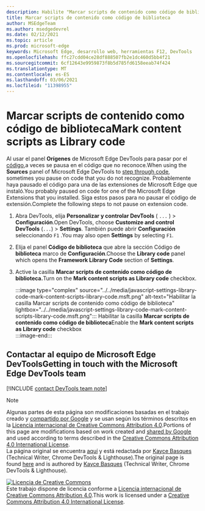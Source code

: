 ```yaml
---
description: Habilite "Marcar scripts de contenido como código de biblioteca" en Configuración > código de biblioteca de Framework.
title: Marcar scripts de contenido como código de biblioteca
author: MSEdgeTeam
ms.author: msedgedevrel
ms.date: 02/12/2021
ms.topic: article
ms.prod: microsoft-edge
keywords: Microsoft Edge, desarrollo web, herramientas F12, DevTools
ms.openlocfilehash: ffc27cdd04ce28df888507fb2e1dc460d5bb4f21
ms.sourcegitcommit: 6cf12643e9959873f8b5d785fd6158eeab74f424
ms.translationtype: MT
ms.contentlocale: es-ES
ms.lasthandoff: 03/06/2021
ms.locfileid: "11398955"
---
```

<!-- Copyright Kayce Basques 

   Licensed under the Apache License, Version 2.0 (the "License");
   you may not use this file except in compliance with the License.
   You may obtain a copy of the License at

       https://www.apache.org/licenses/LICENSE-2.0

   Unless required by applicable law or agreed to in writing, software
   distributed under the License is distributed on an "AS IS" BASIS,
   WITHOUT WARRANTIES OR CONDITIONS OF ANY KIND, either express or implied.
   See the License for the specific language governing permissions and
   limitations under the License.  -->

# <a name="mark-content-scripts-as-library-code"></a><span data-ttu-id="4cb10-104">Marcar scripts de contenido como código de biblioteca</span><span class="sxs-lookup"><span data-stu-id="4cb10-104">Mark content scripts as Library code</span></span>  

<span data-ttu-id="4cb10-105">Al usar el panel **Orígenes** de Microsoft Edge DevTools para pasar por el [código,][DevToolsJavascriptStepThroughCode]a veces se pausa en el código que no reconoce.</span><span class="sxs-lookup"><span data-stu-id="4cb10-105">When using the **Sources** panel of Microsoft Edge DevTools to [step through code][DevToolsJavascriptStepThroughCode], sometimes you pause on code that you do not recognize.</span></span>  <span data-ttu-id="4cb10-106">Probablemente haya pausado el código para una de las extensiones de Microsoft Edge que instaló.</span><span class="sxs-lookup"><span data-stu-id="4cb10-106">You probably paused on code for one of the Microsoft Edge Extensions that you installed.</span></span>  <span data-ttu-id="4cb10-107">Siga estos pasos para no pausar el código de extensión.</span><span class="sxs-lookup"><span data-stu-id="4cb10-107">Complete the following steps to not pause on extension code.</span></span>  

1.  <span data-ttu-id="4cb10-108">Abra DevTools, elija **Personalizar y controlar DevTools** \( `...` \) > **Configuración**.</span><span class="sxs-lookup"><span data-stu-id="4cb10-108">Open DevTools, choose **Customize and control DevTools** \(`...`\) > **Settings**.</span></span>  <span data-ttu-id="4cb10-109">También puede abrir **Configuración** seleccionando `F1` .</span><span class="sxs-lookup"><span data-stu-id="4cb10-109">You may also open **Settings** by selecting `F1`.</span></span>  

1.  <span data-ttu-id="4cb10-110">Elija el panel **Código de biblioteca** que abre la sección Código de **biblioteca** marco de **Configuración**.</span><span class="sxs-lookup"><span data-stu-id="4cb10-110">Choose the **Library code** panel which opens the **Framework Library Code** section of **Settings**.</span></span>  
1.  <span data-ttu-id="4cb10-111">Active la casilla **Marcar scripts de contenido como código de biblioteca.**</span><span class="sxs-lookup"><span data-stu-id="4cb10-111">Turn on the **Mark content scripts as Library code** checkbox.</span></span>  
    
    :::image type="complex" source="../../media/javascript-settings-library-code-mark-content-scripts-library-code.msft.png" alt-text="Habilitar la casilla Marcar scripts de contenido como código de biblioteca" lightbox="../../media/javascript-settings-library-code-mark-content-scripts-library-code.msft.png":::
       <span data-ttu-id="4cb10-113">Habilitar la casilla **Marcar scripts de contenido como código de biblioteca**</span><span class="sxs-lookup"><span data-stu-id="4cb10-113">Enable the **Mark content scripts as Library code** checkbox</span></span>  
    :::image-end:::  
    
## <a name="getting-in-touch-with-the-microsoft-edge-devtools-team"></a><span data-ttu-id="4cb10-114">Contactar al equipo de Microsoft Edge DevTools</span><span class="sxs-lookup"><span data-stu-id="4cb10-114">Getting in touch with the Microsoft Edge DevTools team</span></span>  

[!INCLUDE [contact DevTools team note](../../includes/contact-devtools-team-note.md)]  

<!-- links -->  

[DevToolsJavascriptStepThroughCode]: ../index.md#step-4-step-through-the-code "Paso 4: Paso a paso por el código: introducción a la depuración de JavaScript en Microsoft Edge DevTools | Microsoft Docs"  

> [!NOTE]
> <span data-ttu-id="4cb10-116">Algunas partes de esta página son modificaciones basadas en el trabajo creado y [compartido por Google][GoogleSitePolicies] y se usan según los términos descritos en la [Licencia internacional de Creative Commons Attribution 4.0][CCA4IL].</span><span class="sxs-lookup"><span data-stu-id="4cb10-116">Portions of this page are modifications based on work created and [shared by Google][GoogleSitePolicies] and used according to terms described in the [Creative Commons Attribution 4.0 International License][CCA4IL].</span></span>  
> <span data-ttu-id="4cb10-117">La página original se encuentra [aquí](https://developers.google.com/web/tools/chrome-devtools/javascript/guides/blackbox-chrome-extension-scripts) y está redactada por [Kayce Basques][KayceBasques] \(Technical Writer, Chrome DevTools \& Lighthouse\).</span><span class="sxs-lookup"><span data-stu-id="4cb10-117">The original page is found [here](https://developers.google.com/web/tools/chrome-devtools/javascript/guides/blackbox-chrome-extension-scripts) and is authored by [Kayce Basques][KayceBasques] \(Technical Writer, Chrome DevTools \& Lighthouse\).</span></span>  

[![Licencia de Creative Commons][CCby4Image]][CCA4IL]  
<span data-ttu-id="4cb10-119">Este trabajo dispone de licencia conforme a [Licencia internacional de Creative Commons Attribution 4.0][CCA4IL].</span><span class="sxs-lookup"><span data-stu-id="4cb10-119">This work is licensed under a [Creative Commons Attribution 4.0 International License][CCA4IL].</span></span>  

[CCA4IL]: https://creativecommons.org/licenses/by/4.0  
[CCby4Image]: https://i.creativecommons.org/l/by/4.0/88x31.png  
[GoogleSitePolicies]: https://developers.google.com/terms/site-policies  
[KayceBasques]: https://developers.google.com/web/resources/contributors/kaycebasques  
